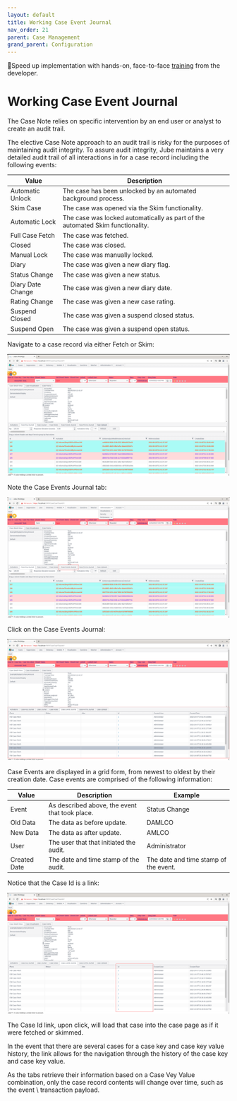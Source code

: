 ```yaml
---
layout: default
title: Working Case Event Journal
nav_order: 21
parent: Case Management
grand_parent: Configuration
---
```


🚀Speed up implementation with hands-on, face-to-face [training](https://www.jube.io/jube-training) from the developer.

# Working Case Event Journal
The Case Note relies on specific intervention by an end user or analyst to create an audit trail.

The elective Case Note approach to an audit trail is risky for the purposes of maintaining audit integrity. To assure audit integrity, Jube maintains a very detailed audit trail of all interactions in for a case record including the following events:

| Value             | Description                                                                                                                                                                                                                                                                                                                                         | 
|-------------------|-----------------------------------------------------------------------------------------------------------------------------------------------------------------------------------------------------------------------------------------------------------------------------------------------------------------------------------------------------|
| Automatic Unlock  | The case has been unlocked by an automated background process.                                                                                                                                                                                                                                                                                      |
| Skim Case         | The case was opened via the Skim functionality.                                                                                                                                                                                                                                                                                                     |
| Automatic Lock    | The case was locked automatically as part of the automated Skim functionality.                                                                                                                                                                                                                                                                      |
| Full Case Fetch   | The case was fetched.                                                                                                                                                                                                                                                                                                                               |
| Closed            | The case was closed.                                                                                                                                                                                                                                                                                                                                |
| Manual Lock       | The case was manually locked.                                                                                                                                                                                                                                                                                                                       |
| Diary             | The case was given a new diary flag.                                                                                                                                                                                                                                                                                                                |
| Status Change     | The case was given a new status.                                                                                                                                                                                                                                                                                                                    |
| Diary Date Change | The case was given a new diary date.                                                                                                                                                                                                                                                                                                                |
| Rating Change     | The case was given a new case rating.                                                                                                                                                                                                                                                                                                               |
| Suspend Closed    | The case was given a suspend closed status.                                                                                                                                                                                                                                                                                                         |
| Suspend Open      | The case was given a suspend open status.                                                                                                                                                                                                                                                                                                           |

Navigate to a case record via either Fetch or Skim:

![Image](CaseToCheckEvents.png)

Note the Case Events Journal tab:

![Image](LocationOfCaseEvents.png)

Click on the Case Events Journal:

![Image](ExposedCaseEventsTab.png)

Case Events are displayed in a grid form, from newest to oldest by their creation date. Case events are comprised of the following information:

| Value        | Description                                     | Example                               | 
|--------------|-------------------------------------------------|---------------------------------------|
| Event        | As described above,  the event that took place. | Status Change                         |
| Old Data     | The data as before update.                      | DAMLCO                                |
| New Data     | The data as after update.                       | AMLCO                                 |
| User         | The user that that initiated the audit.         | Administrator                         |
| Created Date | The date and time stamp of the audit.           | The date and time stamp of the event. |

Notice that the Case Id is a link:

![Image](CaseIdLinks.png)

The Case Id link,  upon click,  will load that case into the case page as if it were fetched or skimmed.

In the event that there are several cases for a case key and case key value history,  the link allows for the navigation through the history of the case key and case key value.

As the tabs retrieve their information based on a Case Vey Value combination,  only the case record contents will change over time,  such as the event \ transaction payload.